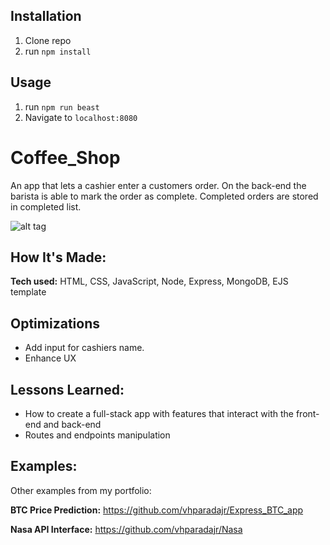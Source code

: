 ## Installation

1. Clone repo
2. run `npm install`

## Usage

1. run `npm run beast`
2. Navigate to `localhost:8080`


# Coffee_Shop
An app that lets a cashier enter a customers order. On the back-end the barista is able to mark the order as complete. Completed orders are stored in completed list.

![alt tag](https://i.imgur.com/zHu1Olx.png)

## How It's Made:

**Tech used:** HTML, CSS, JavaScript, Node, Express, MongoDB, EJS template


## Optimizations

- Add input for cashiers name.
- Enhance UX

## Lessons Learned:
- How to create a full-stack app with features that interact with the front-end and back-end
- Routes and endpoints manipulation


## Examples:
Other examples from my portfolio:

**BTC Price Prediction:** https://github.com/vhparadajr/Express_BTC_app

**Nasa API Interface:** https://github.com/vhparadajr/Nasa
